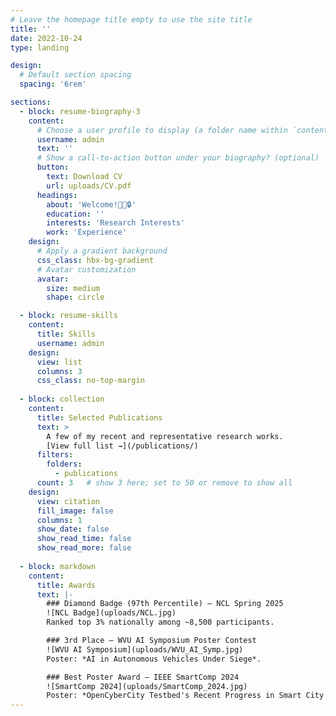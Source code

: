 ```yaml
---
# Leave the homepage title empty to use the site title
title: ''
date: 2022-10-24
type: landing

design:
  # Default section spacing
  spacing: '6rem'

sections:
  - block: resume-biography-3
    content:
      # Choose a user profile to display (a folder name within `content/authors/`)
      username: admin
      text: ''
      # Show a call-to-action button under your biography? (optional)
      button:
        text: Download CV
        url: uploads/CV.pdf
      headings:
        about: 'Welcome!🚗🤖🔒'
        education: ''
        interests: 'Research Interests'
        work: 'Experience'
    design:
      # Apply a gradient background
      css_class: hbx-bg-gradient
      # Avatar customization
      avatar:
        size: medium
        shape: circle

  - block: resume-skills
    content:
      title: Skills    
      username: admin
    design:
      view: list
      columns: 3
      css_class: no-top-margin
    
  - block: collection
    content:
      title: Selected Publications
      text: >
        A few of my recent and representative research works.  
        [View full list →](/publications/)
      filters:
        folders:
          - publications
      count: 3   # show 3 here; set to 50 or remove to show all
    design:
      view: citation
      fill_image: false
      columns: 1
      show_date: false
      show_read_time: false
      show_read_more: false
    
  - block: markdown
    content:
      title: Awards
      text: |-
        ### Diamond Badge (97th Percentile) – NCL Spring 2025  
        ![NCL Badge](uploads/NCL.jpg)  
        Ranked top 3% nationally among ~8,500 participants.  

        ### 3rd Place – WVU AI Symposium Poster Contest  
        ![WVU AI Symposium](uploads/WVU_AI_Symp.jpg)  
        Poster: *AI in Autonomous Vehicles Under Siege*.  

        ### Best Poster Award – IEEE SmartComp 2024  
        ![SmartComp 2024](uploads/SmartComp_2024.jpg)  
        Poster: *OpenCyberCity Testbed's Recent Progress in Smart City Management*.  
---
```


